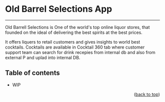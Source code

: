 # Old Barrel Selections App
- - - -
<a name="readme-top"></a>

Old Barrell Selections is One of the world's top online liquor stores, that  founded on the ideal of delivering the best spirits at the best prices.

It offers liquers to retail customers and gives insights to world best cocktails.
Cocktails are available in Cocktail 360 tab where customer support team can search for drink recepies from internal db and also from external P and uplad into internal DB.



## Table of contents ##
* WIP


<p align="right">(<a href="#readme-top">back to top</a>)</p>



